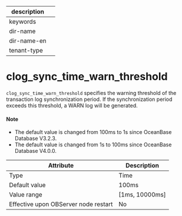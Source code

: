 |description||
|---|---|
|keywords||
|dir-name||
|dir-name-en||
|tenant-type||

# clog_sync_time_warn_threshold


`clog_sync_time_warn_threshold` specifies the warning threshold of the transaction log synchronization period. If the synchronization period exceeds this threshold, a WARN log will be generated.


<main id="notice" type='explain'>
  <h4>Note</h4>
  <ul>
  <li>The default value is changed from 100ms to 1s since OceanBase Database V3.2.3.    </li>
  <li>The default value is changed from 1s to 100ms since OceanBase Database V4.0.0.   </li>
  </ul>
</main>

| **Attribute** | **Description** |
|------------------|------------------|
| Type | Time |
| Default value | 100ms |
| Value range | \[1ms, 10000ms\] |
| Effective upon OBServer node restart | No |


